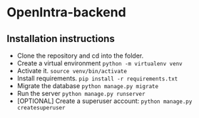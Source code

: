 # OpenIntra-backend

## Installation instructions
- Clone the repository and cd into the folder.
- Create a virtual environment `python -m virtualenv venv`
- Activate it. `source venv/bin/activate`
- Install requirements. `pip install -r requirements.txt`
- Migrate the database `python manage.py migrate`
- Run the server `python manage.py runserver`
- [OPTIONAL] Create a superuser account: `python manage.py createsuperuser`

